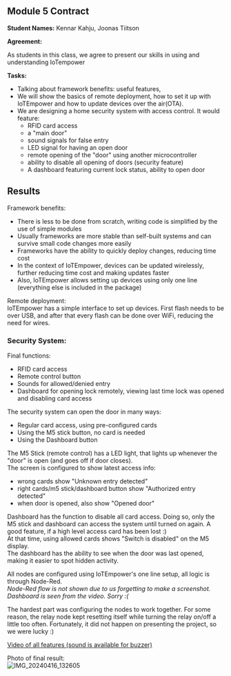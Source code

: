 ## Module 5 Contract

**Student Names:** Kennar Kahju, Joonas Tiitson

**Agreement:**

As students in this class, we agree to present our skills in using and understanding IoTempower

**Tasks:**

* Talking about framework benefits: useful features, 
* We will show the basics of remote deployment, how to set it up with IoTEmpower and how to update devices over the air(OTA).
* We are designing a home security system with access control. It would feature:
    * RFID card access
    * a "main door"
    * sound signals for false entry
    * LED signal for having an open door
    * remote opening of the "door" using another microcontroller
    * ability to disable all opening of doors (security feature)
    * A dashboard featuring current lock status, ability to open door


## Results

Framework benefits: 
* There is less to be done from scratch, writing code is simplified by the use of simple modules
* Usually frameworks are more stable than self-built systems and can survive small code changes more easily
* Frameworks have the ability to quickly deploy changes, reducing time cost
* In the context of IoTEmpower, devices can be updated wirelessly, further reducing time cost and making updates faster
* Also, IoTEmpower allows setting up devices using only one line (everything else is included in the package)

Remote deployment:  
IoTEmpower has a simple interface to set up devices. First flash needs to be over USB, and after that every flash can be done over WiFi, reducing the need for wires.


### Security System: ###
Final functions:
* RFID card access
* Remote control button
* Sounds for allowed/denied entry
* Dashboard for opening lock remotely, viewing last time lock was opened and disabling card access

The security system can open the door in many ways:  
* Regular card access, using pre-configured cards  
* Using the M5 stick button, no card is needed  
* Using the Dashboard button  

The M5 Stick (remote control) has a LED light, that lights up whenever the "door" is open (and goes off if door closes).  
The screen is configured to show latest access info:  
* wrong cards show "Unknown entry detected"  
* right cards/m5 stick/dashboard button show "Authorized entry detected"  
* when door is opened, also show "Opened door"  

Dashboard has the function to disable all card access. Doing so, only the M5 stick and dashboard can access the system until turned on again. A good feature, if a high level access card has been lost :)  
At that time, using allowed cards shows "Switch is disabled" on the M5 display.  
The dashboard has the ability to see when the door was last opened, making it easier to spot hidden activity.

All nodes are configured using IoTEmpower's one line setup, all logic is through Node-Red.  
*Node-Red flow is not shown due to us forgetting to make a screenshot. Dashboard is seen from the video. Sorry :(*

The hardest part was configuring the nodes to work together. For some reason, the relay node kept resetting itself while turning the relay on/off a little too often. Fortunately, it did not happen on presenting the project, so we were lucky :)

[Video of all features (sound is available for buzzer)](https://imgur.com/a/eloPzSI)

Photo of final result:  
![IMG_20240416_132605](https://github.com/bukyt/IoTgeneral/assets/68914924/c63bcb2f-dedd-4911-8178-70490917d075)




